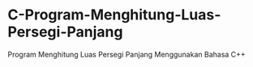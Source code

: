 # C-Program-Menghitung-Luas-Persegi-Panjang
Program Menghitung Luas Persegi Panjang Menggunakan Bahasa C++
